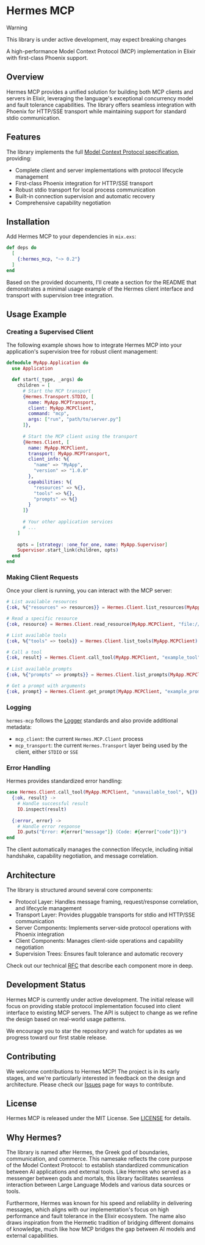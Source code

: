 # Hermes MCP

> [!WARNING]
>
> This library is under active development, may expect breaking changes

A high-performance Model Context Protocol (MCP) implementation in Elixir with first-class Phoenix support.

## Overview

Hermes MCP provides a unified solution for building both MCP clients and servers in Elixir, leveraging the language's exceptional concurrency model and fault tolerance capabilities. The library offers seamless integration with Phoenix for HTTP/SSE transport while maintaining support for standard stdio communication.

## Features

The library implements the full [Model Context Protocol specification](https://spec.modelcontextprotocol.io/specification/2024-11-05/), providing:

- Complete client and server implementations with protocol lifecycle management 
- First-class Phoenix integration for HTTP/SSE transport
- Robust stdio transport for local process communication
- Built-in connection supervision and automatic recovery
- Comprehensive capability negotiation

## Installation

Add Hermes MCP to your dependencies in `mix.exs`:

```elixir
def deps do
  [
    {:hermes_mcp, "~> 0.2"}
  ]
end
```

Based on the provided documents, I'll create a section for the README that demonstrates a minimal usage example of the Hermes client interface and transport with supervision tree integration.

## Usage Example

### Creating a Supervised Client

The following example shows how to integrate Hermes MCP into your application's supervision tree for robust client management:

```elixir
defmodule MyApp.Application do
  use Application

  def start(_type, _args) do
    children = [
      # Start the MCP transport
      {Hermes.Transport.STDIO, [
        name: MyApp.MCPTransport,
        client: MyApp.MCPClient, 
        command: "mcp",
        args: ["run", "path/to/server.py"]
      ]},
      
      # Start the MCP client using the transport
      {Hermes.Client, [
        name: MyApp.MCPClient,
        transport: MyApp.MCPTransport,
        client_info: %{
          "name" => "MyApp",
          "version" => "1.0.0"
        },
        capabilities: %{
          "resources" => %{},
          "tools" => %{},
          "prompts" => %{}
        }
      ]}
      
      # Your other application services
      # ...
    ]
    
    opts = [strategy: :one_for_one, name: MyApp.Supervisor]
    Supervisor.start_link(children, opts)
  end
end
```

### Making Client Requests

Once your client is running, you can interact with the MCP server:

```elixir
# List available resources
{:ok, %{"resources" => resources}} = Hermes.Client.list_resources(MyApp.MCPClient)

# Read a specific resource
{:ok, resource} = Hermes.Client.read_resource(MyApp.MCPClient, "file:///example.txt")

# List available tools
{:ok, %{"tools" => tools}} = Hermes.Client.list_tools(MyApp.MCPClient)

# Call a tool
{:ok, result} = Hermes.Client.call_tool(MyApp.MCPClient, "example_tool", %{"param" => "value"})
  
# List available prompts
{:ok, %{"prompts" => prompts}} = Hermes.Client.list_prompts(MyApp.MCPClient)

# Get a prompt with arguments
{:ok, prompt} = Hermes.Client.get_prompt(MyApp.MCPClient, "example_prompt", %{"arg" => "value"})
```

### Logging

`hermes-mcp` follows the [Logger](https://hexdocs.pm/logger) standards and also provide additional metadata:
- `mcp_client`: the current `Hermes.MCP.Client` process
- `mcp_transport`: the current `Hermes.Transport` layer being used by the client, either `STDIO` or `SSE`

### Error Handling

Hermes provides standardized error handling:

```elixir
case Hermes.Client.call_tool(MyApp.MCPClient, "unavailable_tool", %{}) do
  {:ok, result} ->
    # Handle successful result
    IO.inspect(result)
    
  {:error, error} ->
    # Handle error response
    IO.puts("Error: #{error["message"]} (Code: #{error["code"]})")
end
```

The client automatically manages the connection lifecycle, including initial handshake, capability negotiation, and message correlation.

## Architecture

The library is structured around several core components:

- Protocol Layer: Handles message framing, request/response correlation, and lifecycle management
- Transport Layer: Provides pluggable transports for stdio and HTTP/SSE communication
- Server Components: Implements server-side protocol operations with Phoenix integration
- Client Components: Manages client-side operations and capability negotiation
- Supervision Trees: Ensures fault tolerance and automatic recovery

Check out our technical [RFC](./rfc.md) that describe each component more in deep.

## Development Status

Hermes MCP is currently under active development. The initial release will focus on providing stable protocol implementation focused into client interface to existing MCP servers. The API is subject to change as we refine the design based on real-world usage patterns.

We encourage you to star the repository and watch for updates as we progress toward our first stable release.

## Contributing

We welcome contributions to Hermes MCP! The project is in its early stages, and we're particularly interested in feedback on the design and architecture. Please check our [Issues](https://github.com/cloudwalk/hermes-mcp/issues) page for ways to contribute.

## License

Hermes MCP is released under the MIT License. See [LICENSE](LICENSE) for details.

## Why Hermes?

The library is named after Hermes, the Greek god of boundaries, communication, and commerce. This namesake reflects the core purpose of the Model Context Protocol: to establish standardized communication between AI applications and external tools. Like Hermes who served as a messenger between gods and mortals, this library facilitates seamless interaction between Large Language Models and various data sources or tools.

Furthermore, Hermes was known for his speed and reliability in delivering messages, which aligns with our implementation's focus on high performance and fault tolerance in the Elixir ecosystem. The name also draws inspiration from the Hermetic tradition of bridging different domains of knowledge, much like how MCP bridges the gap between AI models and external capabilities.
